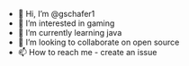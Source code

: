 - 👋 Hi, I’m @gschafer1
- 👀 I’m interested in gaming
- 🌱 I’m currently learning java
- 💞️ I’m looking to collaborate on open source
- 📫 How to reach me - create an issue

<!---
gschafer1/gschafer1 is a ✨ special ✨ repository because its `README.md` (this file) appears on your GitHub profile.
You can click the Preview link to take a look at your changes.
--->
